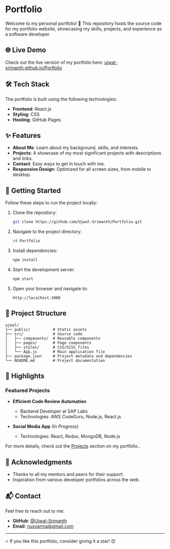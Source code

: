 # Portfolio

Welcome to my personal portfolio! 🎉 This repository hosts the source code for my portfolio website, showcasing my skills, projects, and experience as a software developer.

## 🌐 Live Demo
Check out the live version of my portfolio here: [ujwal-srimanth.github.io/Portfolio](https://ujwal-srimanth.github.io/Portfolio)

## 🛠️ Tech Stack
The portfolio is built using the following technologies:

- **Frontend**: React.js
- **Styling**: CSS
- **Hosting**: GitHub Pages

## ✨ Features
- **About Me**: Learn about my background, skills, and interests.
- **Projects**: A showcase of my most significant projects with descriptions and links.
- **Contact**: Easy ways to get in touch with me.
- **Responsive Design**: Optimized for all screen sizes, from mobile to desktop.

## 🚀 Getting Started
Follow these steps to run the project locally:

1. Clone the repository:
   ```bash
   git clone https://github.com/Ujwal-Srimanth/Portfolio.git
   ```

2. Navigate to the project directory:
   ```bash
   cd Portfolio
   ```

3. Install dependencies:
   ```bash
   npm install
   ```

4. Start the development server:
   ```bash
   npm start
   ```

5. Open your browser and navigate to:
   ```
   http://localhost:3000
   ```

## 📁 Project Structure
```
ujwal/
├── public/          # Static assets
├── src/             # Source code
│   ├── components/  # Reusable components
│   ├── pages/       # Page components
│   ├── styles/      # CSS/SCSS files
│   └── App.js       # Main application file
├── package.json     # Project metadata and dependencies
└── README.md        # Project documentation
```

## 🌟 Highlights
### Featured Projects
- **Efficient Code Review Automation**
  - Backend Developer at SAP Labs
  - Technologies: AWS CodeGuru, Node.js, React.js

- **Social Media App** *(In Progress)*
  - Technologies: React, Redux, MongoDB, Node.js

For more details, check out the [Projects](https://ujwal-srimanth.github.io/Portfolio#projects) section on my portfolio..

## 🙌 Acknowledgments
- Thanks to all my mentors and peers for their support.
- Inspiration from various developer portfolios across the web.

## 📬 Contact
Feel free to reach out to me:
- **GitHub**: [@Ujwal-Srimanth](https://github.com/Ujwal-Srimanth)
- **Email**: nusvarma@gmail.com

---

⭐️ If you like this portfolio, consider giving it a star! 😊
